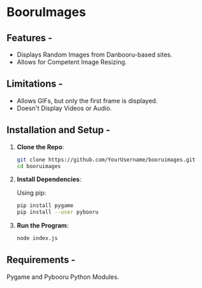 # BooruImages

## Features -

- Displays Random Images from Danbooru-based sites.
- Allows for Competent Image Resizing.

## Limitations -

- Allows GIFs, but only the first frame is displayed.
- Doesn't Display Videos or Audio.
  
## Installation and Setup -

1. **Clone the Repo**:

    ```bash
    git clone https://github.com/YourUsername/booruimages.git
    cd booruimages
    ```

2. **Install Dependencies**:

    Using pip:

    ```bash
    pip install pygame
    pip install --user pybooru
    ```

3. **Run the Program**:

    ```bash
    node index.js
    ```

## Requirements -

Pygame and Pybooru Python Modules.